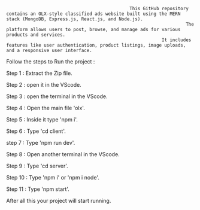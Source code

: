                                                   This GitHub repository contains an OLX-style classified ads website built using the MERN stack (MongoDB, Express.js, React.js, and Node.js). 
                                                                       The platform allows users to post, browse, and manage ads for various products and services. 
                                                              It includes features like user authentication, product listings, image uploads, and a responsive user interface.


Follow the steps to Run the project :

Step 1 : Extract the Zip file.

Step 2 : open it in the VScode.

Step 3 : open the terminal in the VScode.

Step 4 : Open the main file 'olx'.

Step 5 : Inside it type 'npm i'.

Step 6 : Type 'cd client'.

step 7 : Type 'npm run dev'.

Step 8 : Open another terminal in the VScode.

Step 9 : Type 'cd server'.

Step 10 : Type 'npm i' or 'npm i node'.

Step 11 : Type 'npm start'.

After all this your project will start running.
